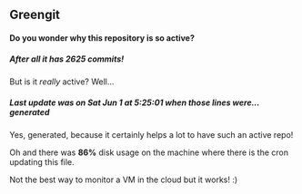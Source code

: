 ## Greengit

#### Do you wonder why this repository is so active?

##### After all it has 2625 commits!

But is it *really* active? Well...

##### Last update was on Sat Jun 1 at 5:25:01 when those lines were... generated

Yes, generated, because it certainly helps a lot to have such an active repo!

Oh and there was **86%** disk usage on the machine
where there is the cron updating this file.

Not the best way to monitor a VM in the cloud but it works! :)
